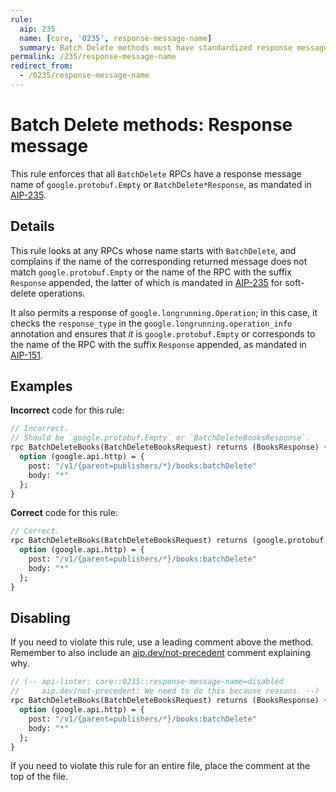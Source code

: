 ```yaml
---
rule:
  aip: 235
  name: [core, '0235', response-message-name]
  summary: Batch Delete methods must have standardized response message names.
permalink: /235/response-message-name
redirect_from:
  - /0235/response-message-name
---
```


# Batch Delete methods: Response message

This rule enforces that all `BatchDelete` RPCs have a response message name of
`google.protobuf.Empty` or `BatchDelete*Response`, as mandated in [AIP-235][].

## Details

This rule looks at any RPCs whose name starts with `BatchDelete`, and
complains if the name of the corresponding returned message does not match
`google.protobuf.Empty` or the name of the RPC with the suffix `Response`
appended, the latter of which is mandated in [AIP-235][] for soft-delete
operations.

It also permits a response of `google.longrunning.Operation`; in this case, it
checks the `response_type` in the `google.longrunning.operation_info`
annotation and ensures that _it_ is `google.protobuf.Empty` or corresponds to
the name of the RPC with the suffix `Response` appended, as mandated in
[AIP-151][].

## Examples

**Incorrect** code for this rule:

```proto
// Incorrect.
// Should be `google.protobuf.Empty` or `BatchDeleteBooksResponse`.
rpc BatchDeleteBooks(BatchDeleteBooksRequest) returns (BooksResponse) {
  option (google.api.http) = {
    post: "/v1/{parent=publishers/*}/books:batchDelete"
    body: "*"
  };
}
```

**Correct** code for this rule:

```proto
// Correct.
rpc BatchDeleteBooks(BatchDeleteBooksRequest) returns (google.protobuf.Empty) {
  option (google.api.http) = {
    post: "/v1/{parent=publishers/*}/books:batchDelete"
    body: "*"
  };
}
```

## Disabling

If you need to violate this rule, use a leading comment above the method.
Remember to also include an [aip.dev/not-precedent][] comment explaining why.

```proto
// (-- api-linter: core::0235::response-message-name=disabled
//     aip.dev/not-precedent: We need to do this because reasons. --)
rpc BatchDeleteBooks(BatchDeleteBooksRequest) returns (BooksResponse) {
  option (google.api.http) = {
    post: "/v1/{parent=publishers/*}/books:batchDelete"
    body: "*"
  };
}
```

If you need to violate this rule for an entire file, place the comment at the
top of the file.

[aip-151]: https://aip.dev/151
[aip-235]: https://aip.dev/235
[aip.dev/not-precedent]: https://aip.dev/not-precedent
